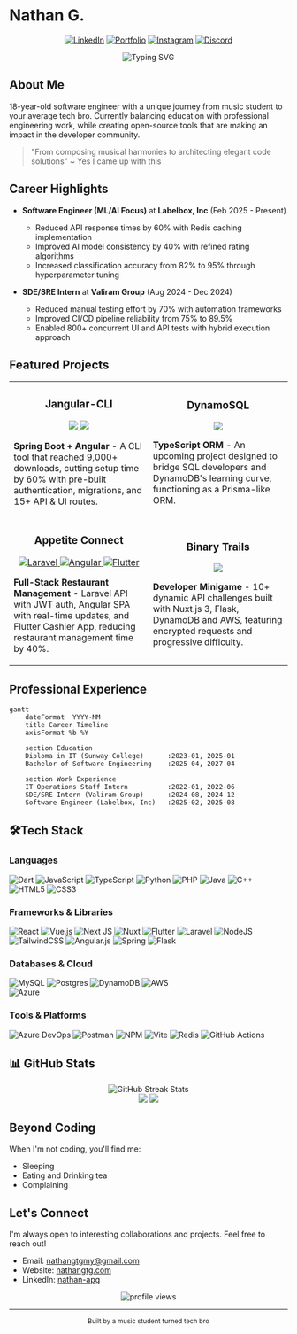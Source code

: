 # Nathan G.

<div align="center">
  
  [![LinkedIn](https://custom-icon-badges.demolab.com/badge/LinkedIn-0A66C2?logo=linkedin-white&logoColor=fff)](https://linkedin.com/in/nathan-apg)
  [![Portfolio](https://img.shields.io/badge/Portfolio-000000?style=flat&logo=vercel&logoColor=white)](https://nathangtg.com)
  [![Instagram](https://img.shields.io/badge/Instagram-%23E4405F.svg?logo=Instagram&logoColor=white)](https://instagram.com/nathan_apg)
  [![Discord](https://img.shields.io/badge/Discord-%237289DA.svg?logo=discord&logoColor=white)](https://discord.com/users/_nathang)

  <img src="https://readme-typing-svg.herokuapp.com?font=Fira+Code&pause=1000&color=3584E4&center=true&vCenter=true&width=435&lines=Software+Engineer;ML%2FAI+Enthusiast;From+Music+Notes+to+Code+Blocks" alt="Typing SVG" />
  
</div>

## About Me

18-year-old software engineer with a unique journey from music student to your average tech bro. Currently balancing education with professional engineering work, while creating open-source tools that are making an impact in the developer community.

> "From composing musical harmonies to architecting elegant code solutions" ~ Yes I came up with this

## Career Highlights

- **Software Engineer (ML/AI Focus)** at **Labelbox, Inc** (Feb 2025 - Present)
  - Reduced API response times by 60% with Redis caching implementation
  - Improved AI model consistency by 40% with refined rating algorithms
  - Increased classification accuracy from 82% to 95% through hyperparameter tuning

- **SDE/SRE Intern** at **Valiram Group** (Aug 2024 - Dec 2024)
  - Reduced manual testing effort by 70% with automation frameworks
  - Improved CI/CD pipeline reliability from 75% to 89.5%
  - Enabled 800+ concurrent UI and API tests with hybrid execution approach

## Featured Projects

<div align="center">
  <table>
    <tr>
      <td width="50%">
        <h3 align="center">Jangular-CLI</h3>
        <div align="center">
          <a href="https://github.com/nathangtg/jangular-cli" target="_blank">
            <img src="https://img.shields.io/badge/CODE-ff9?style=for-the-badge&logo=github&logoColor=black">
          </a>
          <a href="https://www.npmjs.com/package/jangular-cli" target="_blank">
            <img src="https://img.shields.io/badge/NPM-cc3534?style=for-the-badge&logo=npm&logoColor=white">
          </a>
        </div>
        <p><strong>Spring Boot + Angular</strong> - A CLI tool that reached 9,000+ downloads, cutting setup time by 60% with pre-built authentication, migrations, and 15+ API & UI routes.</p>
      </td>
      <td width="50%">
        <h3 align="center">DynamoSQL</h3>
        <div align="center">
          <a href="#" target="_blank">
            <img src="https://img.shields.io/badge/COMING SOON-2F3437?style=for-the-badge&logo=amazon-dynamodb&logoColor=white">
          </a>
        </div>
        <p><strong>TypeScript ORM</strong> - An upcoming project designed to bridge SQL developers and DynamoDB's learning curve, functioning as a Prisma-like ORM.</p>
      </td>
    </tr>
    <tr>
    <td width="50%">
      <h3 align="center">Appetite Connect</h3>
      <div align="center">
        <a href="https://github.com/nathangtg/appetite-api" target="_blank">
          <img src="https://img.shields.io/badge/Laravel-ff2d20?style=for-the-badge&logo=laravel&logoColor=white" alt="Laravel">
        </a>
        <a href="https://github.com/nathangtg/appetite-ui-angular" target="_blank">
          <img src="https://img.shields.io/badge/Angular-DD0031?style=for-the-badge&logo=angular&logoColor=white" alt="Angular">
        </a>
        <a href="https://github.com/nathangtg/appetite_connect_cashier_flutter" target="_blank">
          <img src="https://img.shields.io/badge/Flutter-02569B?style=for-the-badge&logo=flutter&logoColor=white" alt="Flutter">
        </a>
      </div>
      <p><strong>Full-Stack Restaurant Management</strong> - Laravel API with JWT auth, Angular SPA with real-time updates, and Flutter Cashier App, reducing restaurant management time by 40%.</p>
    </td>
      <td width="50%">
        <h3 align="center">Binary Trails</h3>
        <div align="center">
          <a href="https://github.com/nathangtg/binary-trail" target="_blank">
            <img src="https://img.shields.io/badge/Play-40c463?style=for-the-badge&logo=v&logoColor=white">
          </a>
        </div>
        <p><strong>Developer Minigame</strong> - 10+ dynamic API challenges built with Nuxt.js 3, Flask, DynamoDB and AWS, featuring encrypted requests and progressive difficulty.</p>
      </td>
    </tr>
  </table>
</div>

## Professional Experience

```mermaid
gantt
    dateFormat  YYYY-MM
    title Career Timeline
    axisFormat %b %Y
    
    section Education
    Diploma in IT (Sunway College)      :2023-01, 2025-01
    Bachelor of Software Engineering    :2025-04, 2027-04
    
    section Work Experience
    IT Operations Staff Intern          :2022-01, 2022-06
    SDE/SRE Intern (Valiram Group)      :2024-08, 2024-12
    Software Engineer (Labelbox, Inc)   :2025-02, 2025-08
```

## 🛠Tech Stack

### Languages
![Dart](https://img.shields.io/badge/dart-%230175C2.svg?style=for-the-badge&logo=dart&logoColor=white) 
![JavaScript](https://img.shields.io/badge/javascript-%23323330.svg?style=for-the-badge&logo=javascript&logoColor=%23F7DF1E) 
![TypeScript](https://img.shields.io/badge/typescript-%23007ACC.svg?style=for-the-badge&logo=typescript&logoColor=white) 
![Python](https://img.shields.io/badge/python-3670A0?style=for-the-badge&logo=python&logoColor=ffdd54) 
![PHP](https://img.shields.io/badge/php-%23777BB4.svg?style=for-the-badge&logo=php&logoColor=white) 
![Java](https://img.shields.io/badge/java-%23ED8B00.svg?style=for-the-badge&logo=openjdk&logoColor=white) 
![C++](https://img.shields.io/badge/c++-%2300599C.svg?style=for-the-badge&logo=c%2B%2B&logoColor=white) 
![HTML5](https://img.shields.io/badge/html5-%23E34F26.svg?style=for-the-badge&logo=html5&logoColor=white) 
![CSS3](https://img.shields.io/badge/css3-%231572B6.svg?style=for-the-badge&logo=css3&logoColor=white)

### Frameworks & Libraries
![React](https://img.shields.io/badge/react-%2320232a.svg?style=for-the-badge&logo=react&logoColor=%2361DAFB) 
![Vue.js](https://img.shields.io/badge/vue.js-%2335495e.svg?style=for-the-badge&logo=vuedotjs&logoColor=%234FC08D) 
![Next JS](https://img.shields.io/badge/Next-black?style=for-the-badge&logo=next.js&logoColor=white) 
![Nuxt](https://img.shields.io/badge/Nuxt-002E3B?style=for-the-badge&logo=nuxtdotjs&logoColor=#00DC82) 
![Flutter](https://img.shields.io/badge/Flutter-%2302569B.svg?style=for-the-badge&logo=Flutter&logoColor=white) 
![Laravel](https://img.shields.io/badge/laravel-%23FF2D20.svg?style=for-the-badge&logo=laravel&logoColor=white) 
![NodeJS](https://img.shields.io/badge/node.js-6DA55F?style=for-the-badge&logo=node.js&logoColor=white) 
![TailwindCSS](https://img.shields.io/badge/tailwindcss-%2338B2AC.svg?style=for-the-badge&logo=tailwind-css&logoColor=white) 
![Angular.js](https://img.shields.io/badge/angular.js-%23E23237.svg?style=for-the-badge&logo=angularjs&logoColor=white) 
![Spring](https://img.shields.io/badge/spring-%236DB33F.svg?style=for-the-badge&logo=spring&logoColor=white)
![Flask](https://img.shields.io/badge/flask-%23000.svg?style=for-the-badge&logo=flask&logoColor=white)

### Databases & Cloud
![MySQL](https://img.shields.io/badge/mysql-%2300000f.svg?style=for-the-badge&logo=mysql&logoColor=white) 
![Postgres](https://img.shields.io/badge/postgres-%23316192.svg?style=for-the-badge&logo=postgresql&logoColor=white) 
![DynamoDB](https://img.shields.io/badge/dynamodb-%23040509.svg?style=for-the-badge&logo=amazon-dynamodb&logoColor=white)
![AWS](https://img.shields.io/badge/AWS-%23FF9900.svg?style=for-the-badge&logo=amazon-aws&logoColor=white)  
![Azure](https://img.shields.io/badge/azure-%230072C6.svg?style=for-the-badge&logo=microsoftazure&logoColor=white)

### Tools & Platforms
![Azure DevOps](https://img.shields.io/badge/Azure_DevOps-0078D7?style=for-the-badge&logo=azure-devops&logoColor=white) 
![Postman](https://img.shields.io/badge/Postman-FF6C37?style=for-the-badge&logo=postman&logoColor=white) 
![NPM](https://img.shields.io/badge/NPM-%23CB3837.svg?style=for-the-badge&logo=npm&logoColor=white) 
![Vite](https://img.shields.io/badge/vite-%23646CFF.svg?style=for-the-badge&logo=vite&logoColor=white)
![Redis](https://img.shields.io/badge/redis-%23DD0031.svg?style=for-the-badge&logo=redis&logoColor=white)
![GitHub Actions](https://img.shields.io/badge/github%20actions-%232671E5.svg?style=for-the-badge&logo=githubactions&logoColor=white)

## 📊 GitHub Stats

<div align="center">
  <img src="https://github-readme-streak-stats.herokuapp.com/?user=nathangtg&theme=radical&hide_border=false" alt="GitHub Streak Stats" />
</div>

<div align="center">
  <img src="http://github-profile-summary-cards.vercel.app/api/cards/repos-per-language?username=nathangtg&theme=radical" />
  <img src="http://github-profile-summary-cards.vercel.app/api/cards/most-commit-language?username=nathangtg&theme=radical" />
</div>

## Beyond Coding

When I'm not coding, you'll find me:
- Sleeping
- Eating and Drinking tea
- Complaining

## Let's Connect

I'm always open to interesting collaborations and projects. Feel free to reach out!

- Email: nathangtgmy@gmail.com
- Website: [nathangtg.com](https://nathangtg.com)
- LinkedIn: [nathan-apg](https://linkedin.com/in/nathan-apg)

<div align="center">
  <img src="https://komarev.com/ghpvc/?username=nathangtg&label=Profile%20views&color=0e75b6&style=flat" alt="profile views" />
</div>

---

<div align="center">
  <sub>Built by a music student turned tech bro</sub>
</div>
